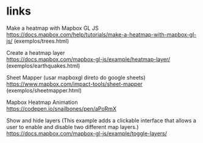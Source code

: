 # links

Make a heatmap with Mapbox GL JS  
https://docs.mapbox.com/help/tutorials/make-a-heatmap-with-mapbox-gl-js/
(exemplos/trees.html)

Create a heatmap layer  
https://docs.mapbox.com/mapbox-gl-js/example/heatmap-layer/
(exemplos/earthquakes.html)

Sheet Mapper (usar mapboxgl direto do google sheets)  
https://www.mapbox.com/impact-tools/sheet-mapper
(exemplos/sheetmapper.html)

Mapbox Heatmap Animation  
https://codepen.io/snailbones/pen/aPoRmX

Show and hide layers (This example adds a clickable interface that allows a user to enable and disable two different map layers.)  
https://docs.mapbox.com/mapbox-gl-js/example/toggle-layers/
